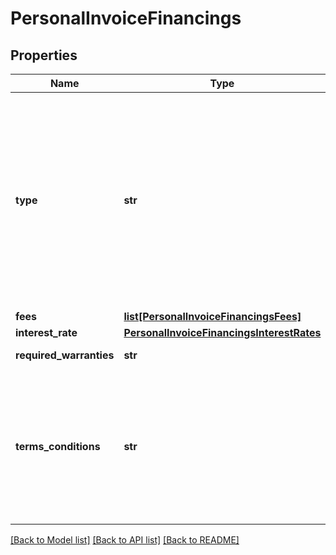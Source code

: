 # PersonalInvoiceFinancings

## Properties
Name | Type | Description | Notes
------------ | ------------- | ------------- | -------------
**type** | **str** | Modalidades de direitos creditórios descontados ofertados para pessoas Físicas, conforme Circular 4015-Bacen. Direito creditório descontado é a antecipação de créditos relativos por ex. ao: desconto de duplicatas, desconto de cheques,antecipação de fatura de cartão de crédito | 
**fees** | [**list[PersonalInvoiceFinancingsFees]**](PersonalInvoiceFinancingsFees.md) |  | 
**interest_rate** | [**PersonalInvoiceFinancingsInterestRates**](PersonalInvoiceFinancingsInterestRates.md) |  | 
**required_warranties** | **str** | Relação de garantias exigidas | 
**terms_conditions** | **str** | Campo aberto para informar as condições contratuais relativas ao produto ou serviço informado. Pode ser informada a URL referente ao endereço onde constam as condições informadas. | [optional] 

[[Back to Model list]](../README.md#documentation-for-models) [[Back to API list]](../README.md#documentation-for-api-endpoints) [[Back to README]](../README.md)

